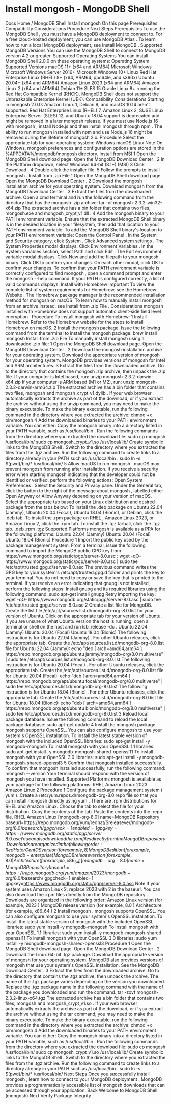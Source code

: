 # Install mongosh - MongoDB Shell


Docs Home / MongoDB Shell Install mongosh On this page Prerequisites Compatibility Considerations Procedure Next Steps Prerequisites To use the MongoDB Shell , you must have a MongoDB deployment to connect
to. For a free cloud-hosted deployment, you can use MongoDB Atlas . To learn how to run a local MongoDB deployment, see Install MongoDB . Supported MongoDB Versions You can use the MongoDB Shell to connect to MongoDB version 4.2 or
greater. Supported Operating Systems You can install MongoDB Shell 2.0.0 on these operating systems: Operating System Supported Versions macOS 11+ (x64 and ARM64) Microsoft Windows Microsoft Windows Server 2016+ Microsoft Windows 10+ Linux Red Hat Enterprise Linux (RHEL) 8+ (x64, ARM64, ppc64le, and s390x) Ubuntu 20.04+ (x64 and ARM64) Amazon Linux 2023 (x64 and ARM64) Amazon Linux 2 (x64 and ARM64) Debian 11+ SLES 15 Oracle Linux 8+ running the Red Hat Compatible Kernel (RHCK). MongoDB Shell does not support the Unbreakable Enterprise Kernel (UEK). Compatibility Considerations Starting in mongosh 2.0.0: Amazon Linux 1, Debian 9, and macOS 10.14 aren't supported. Red Hat Enterprise Linux (RHEL) 7, Amazon Linux 2, SUSE Linux
Enterprise Server (SLES) 12, and Ubuntu 18.04 support is deprecated
and might be removed in a later mongosh release. If you must use Node.js 16 with mongosh , install Node.js and then install mongosh through npm . The ability to run mongosh installed with npm and use Node.js 16 might be
removed during the lifetime of mongosh 2.x. Procedure Select the appropriate tab for your operating system: Windows macOS Linux Note On Windows, mongosh preferences and configuration options
are stored in the %APPDATA%/mongodb/mongosh directory. Install from MSI 1 Open the MongoDB Shell download page. Open the MongoDB Download Center . 2 In the Platform dropdown, select Windows 64-bit (8.1+) (MSI) 3 Click Download . 4 Double-click the installer file. 5 Follow the prompts to install mongosh . Install from .zip File 1 Open the MongoDB Shell download page. Open the MongoDB Download Center . 2 Download the mongosh installation archive for your operating system. Download mongosh from the MongoDB Download Center . 3 Extract the files from the downloaded archive. Open a cmd terminal and run the following command from the
directory that has the mongosh .zip archive: tar -xf mongosh-2.3.2-win32-x64.zip The extracted archive has a bin folder that contains two files, mongosh.exe and mongosh_crypt_v1.dll . 4 Add the mongosh binary to your PATH environment variable. Ensure that the extracted MongoDB Shell binary is in the desired
location in your filesystem, then add that location to your PATH environment variable. To add the MongoDB Shell binary's location to your PATH environment variable: Open the Control Panel . In the System and Security category, click System . Click Advanced system settings . The System
Properties modal displays. Click Environment Variables . In the System variables section, select Path and click Edit . The Edit environment variable modal
displays. Click New and add the filepath to your mongosh binary. Click OK to confirm your changes. On each other
modal, click OK to confirm your changes. To confirm that your PATH environment variable is correctly
configured to find mongosh , open a command prompt and enter the mongosh --help command. If your PATH is configured
correctly, a list of valid commands displays. Install with Homebrew Important To view the complete list of system requirements for Homebrew,
see the Homebrew Website . The Homebrew package manager is the recommended installation
method for mongosh on macOS. To learn how to manually
install mongosh from an archive instead, see Install from .zip File . Considerations mongosh installed with Homebrew does not support automatic client-side field level encryption . Procedure To install mongosh with Homebrew: 1 Install Homebrew. Refer to the Homebrew website
for the steps to install Homebrew on macOS. 2 Install the mongosh package. Issue the following command from the terminal to install the mongosh package: brew install mongosh Install from .zip File To manually install mongosh using a downloaded .zip file: 1 Open the MongoDB Shell download page. Open the MongoDB Download Center . 2 Download the mongosh installation archive for your operating system. Download the appropriate version of mongosh for your operating
system. MongoDB provides versions of mongosh for Intel and ARM
architectures. 3 Extract the files from the downloaded archive. Go to the directory that contains the mongosh .zip archive,
then unpack the .zip file. If your computer is Intel based, run: unzip mongosh-2.3.2-darwin-x64.zip If your computer is ARM based (M1 or M2), run: unzip mongosh-2.3.2-darwin-arm64.zip The extracted archive has a bin folder that contains two files, mongosh and mongosh_crypt_v1.dylib . If your web browser automatically extracts the archive as part of the
download, or if you extract the archive without using the unzip command, you may need to make the binary executable. To make the binary executable, run the following command in the
directory where you extracted the archive: chmod +x bin/mongosh 4 Add the downloaded binaries to your PATH environment variable. You can either: Copy the mongosh binary into a directory listed in your PATH variable, such as /usr/local/bin . Run the following
commands from the directory where you extracted the download file: sudo cp mongosh /usr/local/bin/ sudo cp mongosh_crypt_v1.so /usr/local/lib/ Create symbolic links to the MongoDB Shell . Switch to the
directory where you extracted the files from the .tgz archive.
Run the following command to create links to a directory already
in your PATH such as /usr/local/bin . sudo ln -s $(pwd)/bin/* /usr/local/bin/ 5 Allow macOS to run mongosh . macOS may prevent mongosh from running after installation. If
you receive a security error when starting mongosh indicating
that the developer could not be identified or verified, perform
the following actions: Open System Preferences . Select the Security and Privacy pane. Under the General tab, click the button to the right of the
message about mongosh , labelled either Open Anyway or Allow Anyway depending on your version of macOS. Select the appropriate tab based on your Linux distribution and
desired package from the tabs below: To install the .deb package on Ubuntu 22.04 (Jammy), Ubuntu
20.04 (Focal), Ubuntu 18.04 (Bionic), or Debian, click the .deb tab. To install the .rpm package on RHEL , Amazon Linux 2023, or Amazon
Linux 2, click the .rpm tab. To install the .tgz tarball, click the .tgz tab. .deb .rpm .tgz Supported Platforms mongosh is available as a PPA for the following platforms: Ubuntu 22.04 (Jammy) Ubuntu 20.04 (Focal) Ubuntu 18.04 (Bionic) Procedure 1 Import the public key used by the package management system. From a terminal, issue the following command to import the
MongoDB public GPG key from https://www.mongodb.org/static/pgp/server-8.0.asc : wget -qO- https://www.mongodb.org/static/pgp/server-8.0.asc | sudo tee /etc/apt/trusted.gpg.d/server-8.0.asc The previous command writes the GPG key to your system's /etc/apt/trusted.gpg.d folder and prints the key to your
terminal. You do not need to copy or save the key that is printed to
the terminal. If you receive an error indicating that gnupg is not installed,
perform the following steps: Install gnupg and its required libraries using the following command: sudo apt-get install gnupg Retry importing the key: wget -qO- https://www.mongodb.org/static/pgp/server-8.0.asc | sudo tee /etc/apt/trusted.gpg.d/server-8.0.asc 2 Create a list file for MongoDB. Create the list file /etc/apt/sources.list.d/mongodb-org-8.0.list for your
version of Ubuntu. Click on the appropriate tab for your version of Ubuntu.
If you are unsure of what Ubuntu version the host is running,
open a terminal or shell on the host and run lsb_release -dc . Ubuntu 22.04 (Jammy) Ubuntu 20.04 (Focal) Ubuntu 18.04 (Bionic) The following instruction is for Ubuntu 22.04 (Jammy) .
For other Ubuntu releases, click the appropriate tab. Create the /etc/apt/sources.list.d/mongodb-org-8.0.list file for Ubuntu 22.04 (Jammy): echo "deb [ arch=amd64,arm64 ] https://repo.mongodb.org/apt/ubuntu jammy/mongodb-org/8.0 multiverse" | sudo tee /etc/apt/sources.list.d/mongodb-org-8.0.list The following instruction is for Ubuntu 20.04 (Focal) .
For other Ubuntu releases, click the appropriate tab. Create the /etc/apt/sources.list.d/mongodb-org-8.0.list file for Ubuntu 20.04 (Focal): echo "deb [ arch=amd64,arm64 ] https://repo.mongodb.org/apt/ubuntu focal/mongodb-org/8.0 multiverse" | sudo tee /etc/apt/sources.list.d/mongodb-org-8.0.list The following instruction is for Ubuntu 18.04
(Bionic) . For other Ubuntu releases, click the
appropriate tab. Create the /etc/apt/sources.list.d/mongodb-org-8.0.list file for Ubuntu 18.04 (Bionic): echo "deb [ arch=amd64,arm64 ] https://repo.mongodb.org/apt/ubuntu bionic/mongodb-org/8.0 multiverse" | sudo tee /etc/apt/sources.list.d/mongodb-org-8.0.list 3 Reload local package database. Issue the following command to reload the local package database: sudo apt-get update 4 Install the mongosh package. mongosh supports OpenSSL. You can also configure mongosh to use
your system's OpenSSL installation. To install the latest stable version of mongosh with the included
OpenSSL libraries: sudo apt-get install -y mongodb-mongosh To install mongosh with your OpenSSL 1.1 libraries: sudo apt-get install -y mongodb-mongosh-shared-openssl11 To install mongosh with your OpenSSL 3.0 libraries: sudo apt-get install -y mongodb-mongosh-shared-openssl3 5 Confirm that mongosh installed successfully. To confirm that mongosh installed successfully, run the following
command: mongosh --version Your terminal should respond with the version of mongosh you have
installed. Supported Platforms mongosh is available as yum package for the
following platforms: RHEL Amazon Linux 2023 Amazon Linux 2 Procedure 1 Configure the package management system ( yum ). Create a /etc/yum.repos.d/mongodb-org-8.0.repo file so that
you can install mongosh directly using yum . There are .rpm distributions for RHEL and Amazon Linux. Choose the tab to select the file for your distribution. Copy the contents of the tab. Paste the contents into the .repo file. RHEL Amazon Linux [mongodb-org-8.0] name=MongoDB Repository baseurl=https://repo.mongodb.org/yum/redhat/$releasever/mongodb-org/8.0/$basearch/ gpgcheck=1 enabled=1 gpgkey=https://www.mongodb.org/static/pgp/server-8.0.asc You can also download the .rpm files directly from the MongoDB repository .
Downloads are organized in the following order: Red Hat or CentOS version (for example, 8 ) MongoDB edition (for example, mongodb-enterprise ) MongoDB release version (for example, 8.0 ) Architecture (for example, x86_64 ) [mongodb-org-8.0] name=MongoDB Repository baseurl=https://repo.mongodb.org/yum/amazon/2023/mongodb-org/8.0/$basearch/ gpgcheck=1 enabled=1 gpgkey=https://www.mongodb.org/static/pgp/server-8.0.asc Note If your system uses Amazon Linux 2, replace 2023 with 2 in the baseurl. You can also download the .rpm files directly from the MongoDB repository . Downloads are
organized in the following order: Amazon Linux version (for example, 2023 ) MongoDB release version (for example, 8.0 ) Architecture (for example, x86_64 ) 2 Install mongosh . mongosh supports OpenSSL. You can also configure mongosh to use
your system's OpenSSL installation. To install the latest stable version of mongosh with the included
OpenSSL libraries: sudo yum install -y mongodb-mongosh To install mongosh with your OpenSSL 1.1 libraries: sudo yum install -y mongodb-mongosh-shared-openssl11 To install mongosh with your OpenSSL 3.0 libraries: sudo yum install -y mongodb-mongosh-shared-openssl3 Procedure 1 Open the MongoDB Shell download page. Open the MongoDB Download Center . 2 Download the Linux 64-bit .tgz package. Download the appropriate version of mongosh for your operating
system. MongoDB also provides versions of mongosh that use your
system's OpenSSL installation. See the MongoDB Download Center . 3 Extract the files from the downloaded archive. Go to the directory that contains the .tgz archive, then unpack
the archive. The name of the .tgz package varies depending on the version you
downloaded. Replace the .tgz package name in the following
command with the name of the package you downloaded and run the
command. tar -zxvf mongosh-2.3.2-linux-x64.tgz The extracted archive has a bin folder that contains two files, mongosh and mongosh_crypt_v1.so . If your web browser automatically extracts the archive as part of the
download, or if you extract the archive without using the tar command, you may need to make the binary executable. To make the binary executable, run the following command in the
directory where you extracted the archive: chmod +x bin/mongosh 4 Add the downloaded binaries to your PATH environment variable. You can either: Copy the mongosh binary into a directory listed in your PATH variable, such as /usr/local/bin . Run the following
commands from the directory where you extracted the download file: sudo cp mongosh /usr/local/bin/ sudo cp mongosh_crypt_v1.so /usr/local/lib/ Create symbolic links to the MongoDB Shell . Switch to the
directory where you extracted the files from the .tgz archive.
Run the following command to create links to a directory already
in your PATH such as /usr/local/bin . sudo ln -s $(pwd)/bin/* /usr/local/bin/ Next Steps Once you successfully install mongosh , learn how to connect to your MongoDB deployment . MongoDB provides a programmatically accessible list of mongosh downloads that
can be accessed through your application. Back Welcome to MongoDB Shell (mongosh) Next Verify Package Integrity
